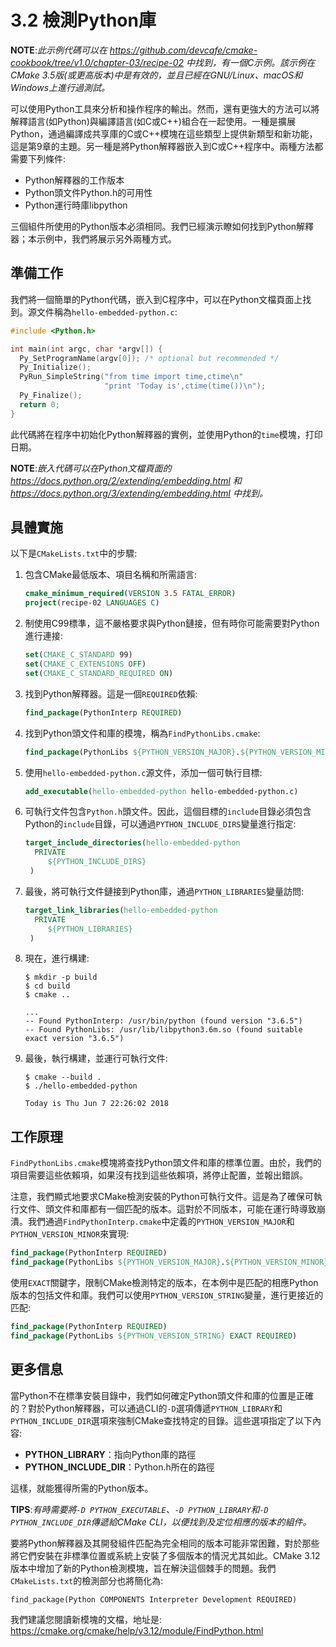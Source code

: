 # 3.2 檢測Python庫

**NOTE**:*此示例代碼可以在 https://github.com/devcafe/cmake-cookbook/tree/v1.0/chapter-03/recipe-02 中找到，有一個C示例。該示例在CMake 3.5版(或更高版本)中是有效的，並且已經在GNU/Linux、macOS和Windows上進行過測試。*

可以使用Python工具來分析和操作程序的輸出。然而，還有更強大的方法可以將解釋語言(如Python)與編譯語言(如C或C++)組合在一起使用。一種是擴展Python，通過編譯成共享庫的C或C++模塊在這些類型上提供新類型和新功能，這是第9章的主題。另一種是將Python解釋器嵌入到C或C++程序中。兩種方法都需要下列條件:

* Python解釋器的工作版本
* Python頭文件Python.h的可用性
* Python運行時庫libpython

三個組件所使用的Python版本必須相同。我們已經演示瞭如何找到Python解釋器；本示例中，我們將展示另外兩種方式。

## 準備工作

我們將一個簡單的Python代碼，嵌入到C程序中，可以在Python文檔頁面上找到。源文件稱為`hello-embedded-python.c`:

```c
#include <Python.h>

int main(int argc, char *argv[]) {
  Py_SetProgramName(argv[0]); /* optional but recommended */
  Py_Initialize();
  PyRun_SimpleString("from time import time,ctime\n"
                     "print 'Today is',ctime(time())\n");
  Py_Finalize();
  return 0;
}
```

此代碼將在程序中初始化Python解釋器的實例，並使用Python的`time`模塊，打印日期。

**NOTE**:*嵌入代碼可以在Python文檔頁面的 https://docs.python.org/2/extending/embedding.html 和 https://docs.python.org/3/extending/embedding.html 中找到。*

## 具體實施

以下是`CMakeLists.txt`中的步驟:

1. 包含CMake最低版本、項目名稱和所需語言:

   ```cmake
   cmake_minimum_required(VERSION 3.5 FATAL_ERROR)
   project(recipe-02 LANGUAGES C)
   ```

2. 制使用C99標準，這不嚴格要求與Python鏈接，但有時你可能需要對Python進行連接:

   ```cmake
   set(CMAKE_C_STANDARD 99)
   set(CMAKE_C_EXTENSIONS OFF)
   set(CMAKE_C_STANDARD_REQUIRED ON)
   ```

3. 找到Python解釋器。這是一個`REQUIRED`依賴:

   ```cmake
   find_package(PythonInterp REQUIRED)
   ```

4. 找到Python頭文件和庫的模塊，稱為`FindPythonLibs.cmake`:

   ```cmake
   find_package(PythonLibs ${PYTHON_VERSION_MAJOR}.${PYTHON_VERSION_MINOR} EXACT REQUIRED)
   ```

5. 使用`hello-embedded-python.c`源文件，添加一個可執行目標:

   ```cmake
   add_executable(hello-embedded-python hello-embedded-python.c)
   ```

6. 可執行文件包含`Python.h`頭文件。因此，這個目標的`include`目錄必須包含Python的`include`目錄，可以通過`PYTHON_INCLUDE_DIRS`變量進行指定:

   ```cmake
   target_include_directories(hello-embedded-python
     PRIVATE
     	${PYTHON_INCLUDE_DIRS}
   	)
   ```

7. 最後，將可執行文件鏈接到Python庫，通過`PYTHON_LIBRARIES`變量訪問:

   ```cmake
   target_link_libraries(hello-embedded-python
     PRIVATE
     	${PYTHON_LIBRARIES}
   	)
   ```

8. 現在，進行構建:

   ```shell
   $ mkdir -p build
   $ cd build
   $ cmake ..
   
   ...
   -- Found PythonInterp: /usr/bin/python (found version "3.6.5")
   -- Found PythonLibs: /usr/lib/libpython3.6m.so (found suitable exact version "3.6.5")
   ```

9. 最後，執行構建，並運行可執行文件:

   ```shell
   $ cmake --build .
   $ ./hello-embedded-python
   
   Today is Thu Jun 7 22:26:02 2018
   ```

## 工作原理

`FindPythonLibs.cmake`模塊將查找Python頭文件和庫的標準位置。由於，我們的項目需要這些依賴項，如果沒有找到這些依賴項，將停止配置，並報出錯誤。

注意，我們顯式地要求CMake檢測安裝的Python可執行文件。這是為了確保可執行文件、頭文件和庫都有一個匹配的版本。這對於不同版本，可能在運行時導致崩潰。我們通過`FindPythonInterp.cmake`中定義的`PYTHON_VERSION_MAJOR`和`PYTHON_VERSION_MINOR`來實現:

```cmake
find_package(PythonInterp REQUIRED)
find_package(PythonLibs ${PYTHON_VERSION_MAJOR}.${PYTHON_VERSION_MINOR} EXACT REQUIRED)
```

使用`EXACT`關鍵字，限制CMake檢測特定的版本，在本例中是匹配的相應Python版本的包括文件和庫。我們可以使用`PYTHON_VERSION_STRING`變量，進行更接近的匹配:

```cmake
find_package(PythonInterp REQUIRED)
find_package(PythonLibs ${PYTHON_VERSION_STRING} EXACT REQUIRED)
```

## 更多信息

當Python不在標準安裝目錄中，我們如何確定Python頭文件和庫的位置是正確的？對於Python解釋器，可以通過CLI的`-D`選項傳遞`PYTHON_LIBRARY`和`PYTHON_INCLUDE_DIR`選項來強制CMake查找特定的目錄。這些選項指定了以下內容:

* **PYTHON_LIBRARY**：指向Python庫的路徑
* **PYTHON_INCLUDE_DIR**：Python.h所在的路徑

這樣，就能獲得所需的Python版本。

**TIPS**:*有時需要將`-D PYTHON_EXECUTABLE`、`-D PYTHON_LIBRARY`和`-D PYTHON_INCLUDE_DIR`傳遞給CMake CLI，以便找到及定位相應的版本的組件。*

要將Python解釋器及其開發組件匹配為完全相同的版本可能非常困難，對於那些將它們安裝在非標準位置或系統上安裝了多個版本的情況尤其如此。CMake 3.12版本中增加了新的Python檢測模塊，旨在解決這個棘手的問題。我們`CMakeLists.txt`的檢測部分也將簡化為:

`find_package(Python COMPONENTS Interpreter Development REQUIRED)`

我們建議您閱讀新模塊的文檔，地址是: https://cmake.org/cmake/help/v3.12/module/FindPython.html

